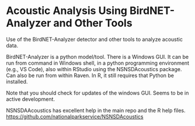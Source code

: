 # Acoustic Analysis Using BirdNET-Analyzer and Other Tools

Use of the BirdNET-Analyzer detector and other tools to analyze acoustic data. 


BirdNET-Analyzer is a python model/tool. There is a Windows GUI.  It can be run from command in Windows shell, in a python programming environment (e.g., VS Code), also within RStudio using the NSNSDAcoustics package. Can also be run from within Raven. In R, it still requires that Python be installed. 

Note that you should check for updates of the  windows GUI. Seems to be in active development. 

NSNSDAAcoustics has excellent help in the main repo and the R help files.
<https://github.com/nationalparkservice/NSNSDAcoustics>
